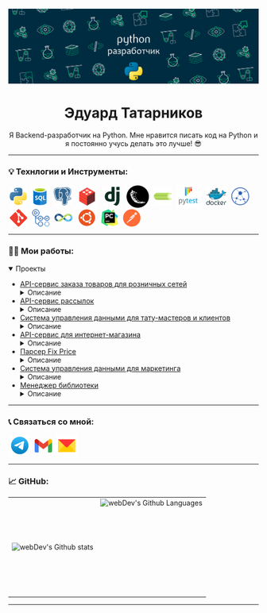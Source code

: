 ![MasterHead](images/python-developer.gif)



<h1 align="center">Эдуард Татарников </h1>
<p align="center"> Я Backend-разработчик на Python.  
Мне нравится писать код на Python и я постоянно учусь делать это лучше! 😎</p>



<hr>
<h3 align="left">💡 Технлогии и Инструменты:</h3>
<a href="https://www.python.org/" title='Python' target="_blank"><img align="center" src="images/python.svg" width="36" height="36" alt="Python" hspace="2" /></a>
<a href="https://ru.wikipedia.org/wiki/SQL" title="Structured Query Language — язык управления базами данных для реляционных баз данных." target="_blank"><img align="center" src="images/sql.png" width="36" height="36" alt="SQL" hspace="2" /></a>
<a href="https://www.postgresql.org/" title="PostgreSQL" target="_blank"><img align="center" src="images/postgresql.svg" width="38" height="38" alt="PostgreSQL" hspace="2" /></a>
<a href="https://redis.io/" title="Redis" target="_blank"><img align="center" src="images/redis.png" width="43" height="43" alt="Redis" hspace="3"/></a>
<a href="https://www.djangoproject.com/" title="Django" target="_blank"><img align="center" src="images/django.svg" width="38" height="38" alt="Django" hspace="3" /></a>
<a href="https://flask.palletsprojects.com/" title="Flask" target="_blank"><img align="center" src="images/flask.png" width="45" height="45" alt="Flask" hspace="3" /></a>
<a href="https://docs.celeryq.dev/en/stable/" title="Celery" target="_blank"><img align="center" src="images/celery.png" width="36" height="36" alt="Celery" hspace="3" /></a>
<a href="https://docs.pytest.org/" title="Pytest" target="_blank"><img  align="center" src="images/pytest.svg" width="48" height="48" alt="Pytest" hspace="3" /></a>
<a href="https://www.docker.com/" title="Docker" target="_blank"><img align="center" src="images/docker.svg" width="41" height="41" alt="Docker" hspace="4" /></a>
<a href="https://docs.aiohttp.org/en/stable/" title="Aiohttp" target="_blank"><img align="center" src="images/aiohttp.svg" width="36" height="36" alt="Aiohttp" hspace="3" /></a>
<a href="https://git-scm.com/" title="Git" target="_blank"><img align="center" src="images/git.svg" width="35" height="35" alt="Git" hspace="3" /></a>
<a href="https://docs.github.com/en/actions" title="GitGub Actions" target="_blank"><img align="center" src="images/github-actions.svg" width="35" height="35" alt="GitGub Actions" hspace="3" /></a>
<a href="https://ru.wikipedia.org/wiki/CI/CD" title="CI/CD" target="_blank"><img align="center" src="images/cicd.png" width="36" alt="CI/CD" hspace="3" /></a>
<a href="https://ubuntu.com/" title="Ubuntu OS" target="_blank"><img align="center" src="images/ubuntu.svg" width="38" height="38" alt="Ubuntu OS" hspace="3" /></a>
<a href="https://www.jetbrains.com/pycharm/" title="PyCharm" target="_blank"><img align="center" src="images/pycharm.svg" width="34" height="34" alt="PyCharm" hspace="3" /></a>
<a href="https://git-scm.com/" title="Postman" target="_blank"><img align="center" src="images/postman.svg" width="35" height="35" alt="Postman" hspace="3" /></a>
<!--
Основной стек: Python • SOLID • GIT • GitHub • Django • Django Rest Framework • REST API • PostgreSQL • SQLite • SQLAlchemy • AsyncPG • SQL • Redis • Asyncio • Pytest • CI/CD • Linux • Docker • Celery • Nginx • Djoser • Typing • Loguru • ImageKit • Social_django • Aiocron • tqdm
-->



<hr>
<h3 align="left">👨‍💻 Мои работы:</h3>

 <details open>
  <summary>Проекты</summary>
   <ul>
    <li><a href="https://github.com/Edmaroff/retail-order-api">API-сервис заказа товаров для розничных сетей</a></li>
     <details>
      <summary>Описание</summary>
       <b>&nbsp;&nbsp;&nbsp;&nbsp;Задача:</b>
        <ul><ul>
         <li>Разработать backend-часть для автоматизации процессов закупок и продаж в розничной торговой сети.</li>
        </ul></ul>
       <b>&nbsp;&nbsp;&nbsp;&nbsp;Результаты:</b>
        <ul><ul>
         <li>Реализовал регистрацию пользователей через Djoser с JWT аутентификацией, включая поддержку OAuth авторизации через Google и GitHub с помощью social_django;</li>
         <li>Добавил функционал управления корзиной, контактами покупателей и создания заказов с поддержкой товаров из нескольких магазинов;</li>
         <li>Реализовал управление магазинами и товарами для продавцов, включая асинхронный импорт/экспорт товаров с использованием Celery и Redis, а также обработку изображений с Imagekit;</li>
         <li>Настроил автоматическое тестирование и линтинг с flake8 через GitHub Actions, включая покрытие кода тестами Pytest и интеграцию с PostgreSQL;</li>
         <li>Подключил документацию API с помощью drf-spectacular и подготовил коллекцию Postman для тестирования;</li>
         <li>Улучшил административный интерфейс с помощью django-baton;</li>
         <li>Реализовал развертывание проекта через Docker Compose с использованием Nginx.</li>
        </ul></ul>
       <b>&nbsp;&nbsp;&nbsp;&nbsp;<u>Используемые технологии:</u></b>
        <ul><ul>
         <li>Python, Django, Django REST Framework, Celery, Redis, Djoser, Docker, social_django, Imagekit, Pytest, drf-spectacular, django-baton, Nginx.</li>
        </ul></ul>&nbsp;
     </details>
    <li><a href="https://github.com/Edmaroff/mailing-service">API-сервис рассылок</a></li> 
     <details>
      <summary>Описание</summary>
       <b>&nbsp;&nbsp;&nbsp;&nbsp;<u>Задача:</u></b>
        <ul><ul>
         <li>Разработать API для управления рассылками с функцией автоматического запуска сообщений клиентам по заданным фильтрам и времени.</li>
        </ul></ul>
       <b>&nbsp;&nbsp;&nbsp;&nbsp;<u>Результаты:</u></b>
        <ul><ul>
         <li>Реализовал REST API для создания, просмотра и управления рассылками на основе Django REST Framework;</li>
         <li>Добавил фильтрацию клиентов по коду оператора и тегам для отправки сообщений;</li>
         <li>Реализовал автоматический запуск рассылок по расписанию с учетом времени начала и окончания рассылки с Celery;</li>
         <li>Настроил асинхронную отправку сообщений через Celery и Redis;</li>
         <li>Сделал мониторинг задач рассылки через Flower;</li>
         <li>Подготовил фикстуры с тестовыми данными и коллекцию Postman для тестирования API.;</li>
         <li>Реализовал запуск проекта с использованием Docker Compose.</li>
        </ul></ul>
       <b>&nbsp;&nbsp;&nbsp;&nbsp;<u>Используемые технологии:</u></b>
        <ul><ul>
         <li>Python, Django REST framework, PostgreSQL, Celery, Redis, Docker, Flower, Postman.</li>
        </ul></ul>&nbsp;
     </details>
    <li><a href="https://github.com/Edmaroff/database-tatto-bot">Система управления данными для тату-мастеров и клиентов</a></li> 
     <details>
      <summary>Описание</summary>
       <b>&nbsp;&nbsp;&nbsp;&nbsp;<u>Задача:</u></b>
        <ul><ul>
         <li>Разработать асинхронную систему управления данными для взаимодействия тату-мастеров и клиентов.</li>
        </ul></ul>
       <b>&nbsp;&nbsp;&nbsp;&nbsp;<u>Результаты:</u></b>
        <ul><ul>
         <li>Спроектировал структуру БД PostgreSQL для хранения профилей мастеров, клиентов, стилей тату, лайков и жалоб;</li>
         <li>Реализовал набор асинхронных функций для работы с БД, включая поиск и ранжирование анкет мастеров с использованием SQLAlchemy, AsyncPG и Asyncio;</li>
         <li>Разработал функции для генерации фейковых профилей мастеров и сбора статистики для администраторов;</li>
         <li>Сделал типизацию и логирование с Typing и Loguru.</li>
         <li>Обеспечил обработку ошибок и логирование для облегчения отладки и мониторинга.</li>
        </ul></ul>
       <b>&nbsp;&nbsp;&nbsp;&nbsp;<u>Используемые технологии:</u></b>
        <ul><ul>
         <li>Python, PostgreSQL, SQLAlchemy, AsyncPG, Asyncio, Loguru, Typing.</li>
        </ul></ul>&nbsp;
     </details>
    <li><a href="https://github.com/Edmaroff/product-shop-api">API-сервис для интернет-магазина</a></li> 
     <details>
      <summary>Описание</summary>
       <b>&nbsp;&nbsp;&nbsp;&nbsp;<u>Задача:</u></b>
        <ul><ul>
         <li>Разработать API для интернет-магазина продуктов на Django Rest Framework.</li>
        </ul></ul>
       <b>&nbsp;&nbsp;&nbsp;&nbsp;<u>Результаты:</u></b>
        <ul><ul>
         <li>Реализовал управление категориями и подкатегориями товаров с полями: наименование, slug и изображение, включая эндпоинты для вывода данных с пагинацией;</li>
         <li>Создал функционал корзины, включая добавление, изменение и удаление товаров, а также подсчет общей стоимости;</li>
         <li>Настроил JWT-аутентификацию, обеспечив безопасный доступ к корзине пользователей;</li>
         <li>Оптимизировал обработку изображений продуктов, добавив автоматическое создание миниатюр с Imagekit;</li>
         <li>Настроил фикстуры для загрузки начальных данных в PostgreSQL и подключил Swagger UI для автоматической документации API;</li>
         <li>Покрыл тестами ключевые методы с использованием Pytest.</li>
        </ul></ul>
       <b>&nbsp;&nbsp;&nbsp;&nbsp;<u>Используемые технологии:</u></b>
        <ul><ul>
         <li>Python, Django REST framework,PostgreSQL, drf-spectacular, Imagekit, Pytest.</li>
        </ul></ul>&nbsp;
     </details>
    <li><a href="https://github.com/Edmaroff/fix-price-parser">Парсер Fix Price</a></li> 
     <details>
      <summary>Описание</summary>
       <b>&nbsp;&nbsp;&nbsp;&nbsp;<u>Задача:</u></b>
        <ul><ul>
         <li>Разработать программу для сбора данных о товарах интернет-магазина Fix Price с учетом региональных особенностей.</li>
        </ul></ul>
       <b>&nbsp;&nbsp;&nbsp;&nbsp;<u>Результаты:</u></b>
        <ul><ul>
         <li>Реализовал сбор данных о товарах, включая название, цену, скидки и наличие, с обработкой пагинации и региональных настроек;</li>
         <li>Добавил поддержку прокси-серверов для увеличения устойчивости работы парсера;</li>
         <li>Организовал сохранение данных в JSON-формате с заданной структурой для дальнейшей обработки;</li>
         <li>Обработал возможные ошибки и исключения для стабильной работы парсера;</li>
         <li>Реализовал запуск через docker-compose.</li>
        </ul></ul>
       <b>&nbsp;&nbsp;&nbsp;&nbsp;<u>Используемые технологии:</u></b>
        <ul><ul>
         <li>Python, Scrapy, Docker.</li>
        </ul></ul>&nbsp;
     </details>
    <li><a href="https://github.com/Edmaroff/database-marketing-bot/">Система управления данными для маркетинга</a></li> 
     <details>
      <summary>Описание</summary>
       <b>&nbsp;&nbsp;&nbsp;&nbsp;<u>Задача:</u></b>
        <ul><ul>
         <li>Разработать асинхронную систему управления реферальной программой с использованием реляционной базы данных.</li>
        </ul></ul>
       <b>&nbsp;&nbsp;&nbsp;&nbsp;<u>Результаты:</u></b>
        <ul><ul>
         <li>Спроектировал структуру БД для пользователей, реферальных связей и контент-плана;</li>
         <li>Интегрировал асинхронный драйвер AsyncPG и интерфейсы SQLAlchemy для взаимодействия с PostgreSQL;</li>
         <li>Разработал асинхронные функции для CRUD операций с помощью Asyncio;</li>
         <li>Реализовал асинхронный механизм персонализированной рассылки сообщений рефералам по контент-плану с Aiocron;</li>
         <li>Внедрил типизацию с Typing и логирование с Loguru;</li>
         <li>Обеспечил обработку ошибок и логирование для облегчения отладки и мониторинга.</li>
        </ul></ul>
       <b>&nbsp;&nbsp;&nbsp;&nbsp;<u>Используемые технологии:</u></b>
        <ul><ul>
         <li>Python, PostgreSQL, SQLAlchemy, AsyncPG, Asyncio, Loguru, Typing.</li>
        </ul></ul>&nbsp;
     </details>
    <li><a href="https://github.com/Edmaroff/library-manager">Менеджер библиотеки</a></li> 
     <details>
      <summary>Описание</summary>
       <b>&nbsp;&nbsp;&nbsp;&nbsp;<u>Задача:</u></b>
        <ul><ul>
         <li>Разработать консольное приложение для управления библиотекой книг без использования сторонних библиотек.</li>
        </ul></ul>
       <b>&nbsp;&nbsp;&nbsp;&nbsp;<u>Результаты:</u></b>
        <ul><ul>
         <li>Разработал модульную и масштабируемую архитектуру приложения с использованием принципов ООП, включая разделение на слои: модели данных, бизнес-логику, управление данными и пользовательский интерфейс;</li>
         <li>Реализовал основные функции: добавление, удаление, поиск, отображение и изменение статуса книг;</li>
         <li>Обеспечил хранение данных в формате JSON с поддержкой долговременного сохранения и восстановления информации;</li>
         <li>Реализовал обработку ошибок и исключений для предотвращения сбоев при некорректном вводе;</li>
         <li>Написал модульные тесты для проверки всех ключевых функций приложения c Pytest.</li>
        </ul></ul>
       <b>&nbsp;&nbsp;&nbsp;&nbsp;<u>Используемые технологии:</u></b>
        <ul><ul>
         <li>Python, Pytest.</li>
        </ul></ul>&nbsp;
     </details>
   </ul>
 </details>


<hr>
<h3 align="left">📞 Связаться со мной:</h3>
<p align="left">
 <a href="https://t.me/ed_tatarnikov" title='Telegram' target="_blank"><img align="center" src="images/telegram.svg" alt="Telegram" width="40" hspace="3" /></a>
 <a href="mailto:edmaroff@gmail.com" title="Gmail" target="_blank"><img align="center" src="images/gmail.svg" alt="Gmail" width="35" hspace="3"/></a>
 <a href="mailto:edmarof@yandex.ru" title="Yandex Mail" target="_blank"><img align="center" src="images/yandex_mail.svg" alt="Yandex Mail" width="45"/></a>
</p>



<hr> 
<h3 align="left">📈 GitHub:</h3>
<table>
  <tr>
    <td>
      <img align="left" src="http://github-readme-streak-stats.herokuapp.com?user=Edmaroff&theme=dark&background=000000" alt="webDev's Github stats" />
    </td>
    <td>
      <img height="195px" align="right" alt="webDev's Github Languages" src="https://github-readme-stats-sigma-five.vercel.app/api/top-langs/?username=Edmaroff&layout=compact&theme=vision-friendly-dark" />
    </td>
  </tr>
</table>



<!-- ---
<hr>
<h3 align="left"><a href="https://www.codewars.com/users/Edmaroff" title='Codewars' target="_blank"><img src="images/codewars.svg" alt="Codewars" width="20" /></a>  Codewars:</h3>
<a href="https://www.codewars.com/users/Edmaroff" title='Codewars' target="_blank"><img align="center" src="https://www.codewars.com/users/Edmaroff/badges/large" alt="Codewars rank" /></a> -->



<hr>
<p align="center"><img src="https://komarev.com/ghpvc/?username=Edmaroff&style=flate&color=blue" alt=""></p>
